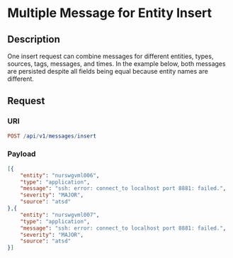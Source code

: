 # Multiple Message for Entity Insert

## Description

One insert request can combine messages for different entities, types, sources, tags, messages, and times. In the example below, both messages are persisted despite all fields being equal because entity names are different.

## Request

### URI

```elm
POST /api/v1/messages/insert
```

### Payload

```json
[{
    "entity": "nurswgvml006",
    "type": "application",
    "message": "ssh: error: connect_to localhost port 8881: failed.",
    "severity": "MAJOR",
    "source": "atsd"
},{
    "entity": "nurswgvml007",
    "type": "application",
    "message": "ssh: error: connect_to localhost port 8881: failed.",
    "severity": "MAJOR",
    "source": "atsd"
}]
```